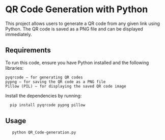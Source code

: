 # QR Code Generation with Python

This project allows users to generate a QR code from any given link using Python. The QR code is saved as a PNG file and can be displayed immediately.

## Requirements

To run this code, ensure you have Python installed and the following libraries:

    pyqrcode – for generating QR codes
    pypng – for saving the QR code as a PNG file
    Pillow (PIL) – for displaying the saved QR code image

Install the dependencies by running:  

 ```bash
   pip install pyqrcode pypng pillow
   ```

## Usage

```bash
   python QR_Code-generation.py
   ```

